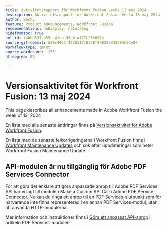 ```yaml
---
title: Aktivitetsrapport för Workfront Fusion Vecka 13 maj 2024
description: Aktivitetsrapport för Workfront Fusion Vecka 13 maj 2024
author: Becky
feature: Product Announcements, Workfront Fusion
recommendations: noDisplay, noCatalog
hidefromtoc: true
exl-id: 4abbb537-b55c-41cb-95eb-af77c252607e
source-git-commit: 530c4451f4720a1710350f8e822e343794b63e87
workflow-type: tm+mt
source-wordcount: '155'
ht-degree: 0%

---
```


# Versionsaktivitet för Workfront Fusion: 13 maj 2024

This page describes all enhancements made in Adobe Workfront Fusion the week of 13, 2024

En lista med alla senaste ändringar finns på [Versionsaktivitet för Adobe Workfront Fusion](../../../product-announcements/product-releases/fusion-release-activity/fusion-release-activity.md).

En lista med de senaste felkorrigeringarna i Workfront Fusion finns i [Workfront Maintenance Updates](https://experienceleague.adobe.com/docs/workfront-known-issues/releases/current-updates.html) och sök efter uppdateringar som heter Workfront Fusion Maintenance Update.

## API-modulen är nu tillgänglig för Adobe PDF Services Connector

För att göra det enklare att göra anpassade anrop till Adobe PDF Services API har vi lagt till modulen Make a Custom API Call i Adobe PDF Service Connector. Nu kan du ringa ett anrop till en PDF Services-slutpunkt som för närvarande inte finns representerad i en annan PDF Services-modul, utan att använda HTTP-modulerna.

Mer information och instruktioner finns i [Göra ett anpassat API-anrop](/help/quicksilver/workfront-fusion/apps-and-their-modules/pdf-modules.md#make-a-custom-api-call) i artikeln PDF Services-moduler.
